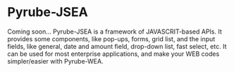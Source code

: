 # Pyrube-JSEA
Coming soon... Pyrube-JSEA is a framework of JAVASCRIT-based APIs. It provides some components, like pop-ups, forms, grid list, and the input fields, like general, date and amount field, drop-down list, fast select, etc. It can be used for most enterprise applications, and make your WEB codes simpler/easier with Pyrube-WEA.
